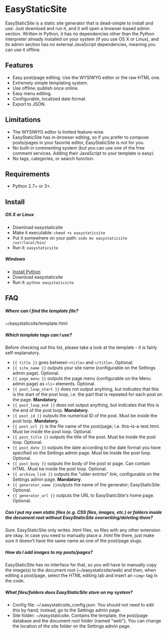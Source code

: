 # EasyStaticSite

EasyStaticSite is a static site generator that is dead-simple to install and use: Just download and run it, and it will open a browser-based admin section. Written in Python, it has no dependencies other than the Python interpreter already installed on your system (if you use OS X or Linux), and its admin section has no external JavaScript dependencies, meaning you can use it offline.



## Features

- Easy post/page editing. Use the WYSIWYG editor or the raw HTML one.
- Extremely simple templating system.
- Use offline; publish once online.
- Easy menu editing.
- Configurable, localized date format.
- Export to JSON.



## Limitations

- The WYSIWYG editor is limited feature-wise.
- EasyStaticSite has in-browser editing, so if you prefer to compose posts/pages in your favorite editor, EasyStaticSite is not for you.
- No built-in commenting system (but you can use one of the free comment services. Adding their JavaScript to your template is easy).
- No tags, categories, or search function.



## Requirements

- Python 2.7+ or 3+.



## Install

##### OS X or Linux
- Download easystaticsite
- Make it executable: `chmod +x easystaticsite`
- Put it somewhere on your path: `sudo mv easystaticsite /usr/local/bin/`
- Run it: `easystaticsite`

##### Windows
- [Install Python](https://www.python.org/)
- Download easystaticsite
- Run it: `python easystaticsite`



## FAQ

##### Where can I find the template file?
~/easystaticsite/template.html

##### Which template tags can I use?
Before checking out this list, please take a look at the template - it is fairly self-explanatory.
- `{{ title }}` goes between `<title>` and `</title>`. Optional.
- `{{ site_name }}` outputs your site name (configurable on the Settings admin page). Optional.
- `{{ page_menu }}` outputs the page menu (configurable on the Menu admin page) as `<li>` elements. Optional.
- `{{ post_loop_start }}` does not output anything, but indicates that this is the start of the post loop, i.e. the part that is repeated for each post on the page. **Mandatory**.
- `{{ post_loop_end }}` does not output anything, but indicates that this is the end of the post loop. **Mandatory**.
- `{{ post_id }}` outputs the numerical ID of the post. Must be inside the post loop. **Mandatory**.
- `{{ post_url }}` is the file name of the post/page; i.e. this-is-a-test.html. Must be inside the post loop. Optional.
- `{{ post_title }}` outputs the title of the post. Must be inside the post loop. Optional.
- `{{ post_date }}` outputs the date according to the date format you have specified on the Settings admin page. Must be inside the post loop. Optional.
- `{{ post_body }}` outputs the body of the post or page. Can contain HTML. Must be inside the post loop. Optional.
- `{{ archive_link }}` outputs the "older entries" link; configurable on the Settings admin page. **Mandatory**.
- `{{ generator_name }}`outputs the name of the generator; EasyStaticSite. Optional.
- `{{ generator_url }}` outputs the URL to EasyStaticSite's home page. Optional.

##### Can I put my own static files (e.g. CSS files, images, etc.) or folders inside the document root without EasyStaticSite overwriting/deleting them?

Sure. EasyStaticSite only writes .html files, so files with any other extension are okay. In case you need to manually place a .html
file there, just make sure it doesn't have the same name as one of the post/page slugs.

##### How do I add images to my posts/pages?

EasyStaticSite has no interface for that, so you will have to manually copy the image(s) to the document root (~/easystaticsite/web) and then,
when editing a post/page, select the HTML editing tab and insert an `<img>` tag in the code.

##### What files/folders does EasyStaticSite store on my system?
- Config file: ~/.easystaticsite_config.json. You should not need to edit this by hand; instead, go to the Settings admin page.
- Site folder: ~/easystaticsite. Contains the template, the post/page database and the document root folder (named "web"). You can change the location of the site folder on the Settings admin page.